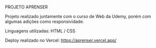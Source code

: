 PROJETO APRENSER

Projeto realizado juntamente com o curso de Web da Udemy, porém com algumas adições como responsividade.

Linguagens utilizadas: HTML / CSS

Deploy realizado no Vercel:
https://aprenser.vercel.app/
